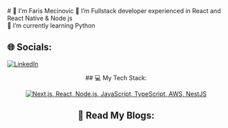 <div>
# 👋 I'm Faris Mecinovic
🔭 I’m Fullstack developer experienced in React and React Native & Node js <br>🌱 I’m currently learning Python


## 🌐 Socials:
[![LinkedIn](https://img.shields.io/badge/LinkedIn-%230077B5.svg?logo=linkedin&logoColor=white)](https://linkedin.com/in/faris-mecinovic) 

<div align="center">
## 💻 My Tech Stack:

[![Next.js, React, Node.js, JavaScript, TypeScript, AWS, NestJS](https://skillicons.dev/icons?i=next,react,nodejs,js,ts,aws,nestjs)](https://skillicons.dev)

## 📖 Read My Blogs:
</div>

</div>
